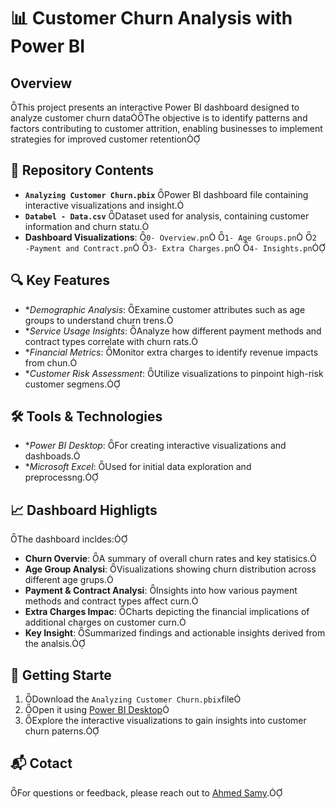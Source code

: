 # 📊 Customer Churn Analysis with Power BI

## Overview
This project presents an interactive Power BI dashboard designed to analyze customer churn dataThe objective is to identify patterns and factors contributing to customer attrition, enabling businesses to implement strategies for improved customer retention

## 📁 Repository Contents

- **`Analyzing Customer Churn.pbix`** Power BI dashboard file containing interactive visualizations and insight.
- **`Databel - Data.csv`** Dataset used for analysis, containing customer information and churn statu.
- **Dashboard Visualizations**:
   `0- Overview.pn`
   `1- Age Groups.pn`
   `2 -Payment and Contract.pn`
   `3- Extra Charges.pn`
   `4- Insights.pn`

## 🔍 Key Features

- **Demographic Analysis*: Examine customer attributes such as age groups to understand churn trens.
- **Service Usage Insights*: Analyze how different payment methods and contract types correlate with churn rats.
- **Financial Metrics*: Monitor extra charges to identify revenue impacts from chun.
- **Customer Risk Assessment*: Utilize visualizations to pinpoint high-risk customer segmens.

## 🛠️ Tools & Technologies

- **Power BI Desktop*: For creating interactive visualizations and dashboads.
- **Microsoft Excel*: Used for initial data exploration and preprocessng.

## 📈 Dashboard Highligts

The dashboard incldes:

- **Churn Overvie**: A summary of overall churn rates and key statisics.
- **Age Group Analysi**: Visualizations showing churn distribution across different age grups.
- **Payment & Contract Analysi**: Insights into how various payment methods and contract types affect curn.
- **Extra Charges Impac**: Charts depicting the financial implications of additional charges on customer curn.
- **Key Insight**: Summarized findings and actionable insights derived from the analsis.

## 🚀 Getting Starte

1. Download the `Analyzing Customer Churn.pbix`file
2. Open it using [Power BI Desktop](https://powerbi.microsoft.com/deskop/)
3. Explore the interactive visualizations to gain insights into customer churn paterns.

## 📬 Cotact

For questions or feedback, please reach out to [Ahmed Samy](mailto:assmsm107@gmail.com).
